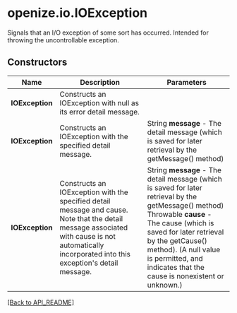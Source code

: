 # openize.io.IOException

Signals that an I/O exception of some sort has occurred. Intended for throwing the uncontrollable exception.

## Constructors

Name | Description | Parameters
------------ | ------------- | -------------
**IOException** | Constructs an IOException with null as its error detail message. | 
**IOException** | Constructs an IOException with the specified detail message. | String **message** - The detail message (which is saved for later retrieval by the getMessage() method)
**IOException** | Constructs an IOException with the specified detail message and cause. Note that the detail message associated with cause is not automatically incorporated into this exception's detail message. | String **message** - The detail message (which is saved for later retrieval by the getMessage() method)<br/> Throwable **cause** - The cause (which is saved for later retrieval by the getCause() method). (A null value is permitted, and indicates that the cause is nonexistent or unknown.)


[[Back to API_README]](API_README.md)